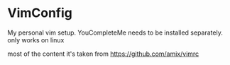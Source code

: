 # VimConfig
My personal vim setup.
YouCompleteMe needs to be installed separately.
only works on linux

most of the content it's taken from https://github.com/amix/vimrc

